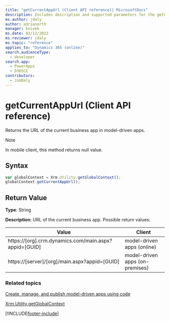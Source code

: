 ```yaml
---
title: "getCurrentAppUrl (Client API reference)| MicrosoftDocs"
description: Includes description and supported parameters for the getCurrentAppUrl method.
ms.author: jdaly
author: adrianorth
manager: kvivek
ms.date: 03/12/2022
ms.reviewer: jdaly
ms.topic: "reference"
applies_to: "Dynamics 365 (online)"
search.audienceType: 
  - developer
search.app: 
  - PowerApps
  - D365CE
contributors:
  - JimDaly
---
```

# getCurrentAppUrl (Client API reference)



Returns the URL of the current business app in model-driven apps.

> [!NOTE]
> In mobile client, this method returns null value.
 
## Syntax

```JavaScript
var globalContext = Xrm.Utility.getGlobalContext();
globalContext.getCurrentAppUrl();
``` 

## Return Value

**Type**: String

**Description**: URL of the current business app. Possible return values:

|Value |Client |
|---|---|
|https://[org].crm.dynamics.com/main.aspx?appid=[GUID]|model-driven apps (online)|
|https://[server]/[org]/main.aspx?appid=[GUID]|model-driven apps (on-premises)|

### Related topics

[Create, manage, and publish model-driven apps using code](../../../../create-manage-model-driven-apps-using-code.md)

[Xrm.Utility.getGlobalContext](../getGlobalContext.md) 





[!INCLUDE[footer-include](../../../../../../includes/footer-banner.md)]